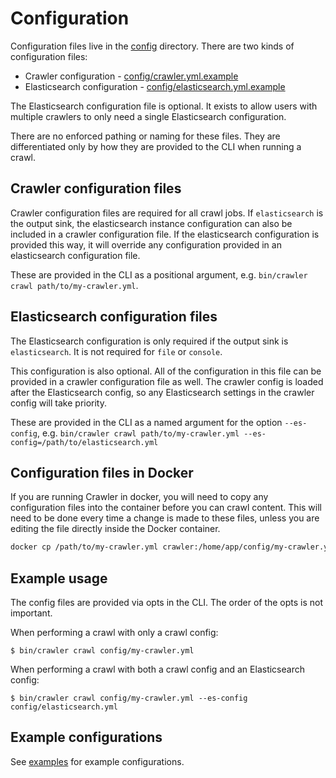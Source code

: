 # Configuration

Configuration files live in the [config](../config) directory.
There are two kinds of configuration files:

- Crawler configuration - [config/crawler.yml.example](../config/crawler.yml.example)
- Elasticsearch configuration - [config/elasticsearch.yml.example](../config/elasticsearch.yml.example)

The Elasticsearch configuration file is optional.
It exists to allow users with multiple crawlers to only need a single Elasticsearch configuration.

There are no enforced pathing or naming for these files.
They are differentiated only by how they are provided to the CLI when running a crawl.

## Crawler configuration files

Crawler configuration files are required for all crawl jobs.
If `elasticsearch` is the output sink, the elasticsearch instance configuration can also be included in a crawler configuration file.
If the elasticsearch configuration is provided this way, it will override any configuration provided in an elasticsearch configuration file.

These are provided in the CLI as a positional argument, e.g. `bin/crawler crawl path/to/my-crawler.yml`.

## Elasticsearch configuration files

The Elasticsearch configuration is only required if the output sink is `elasticsearch`.
It is not required for `file` or `console`.

This configuration is also optional.
All of the configuration in this file can be provided in a crawler configuration file as well.
The crawler config is loaded after the Elasticsearch config, so any Elasticsearch settings in the crawler config will take priority.

These are provided in the CLI as a named argument for the option `--es-config`, e.g. `bin/crawler crawl path/to/my-crawler.yml --es-config=/path/to/elasticsearch.yml`

## Configuration files in Docker

If you are running Crawler in docker, you will need to copy any configuration files into the container before you can crawl content.
This will need to be done every time a change is made to these files, unless you are editing the file directly inside the Docker container.

```bash
docker cp /path/to/my-crawler.yml crawler:/home/app/config/my-crawler.yml
```

## Example usage

The config files are provided via opts in the CLI.
The order of the opts is not important.

When performing a crawl with only a crawl config:

```shell
$ bin/crawler crawl config/my-crawler.yml
```

When performing a crawl with both a crawl config and an Elasticsearch config:

```shell
$ bin/crawler crawl config/my-crawler.yml --es-config config/elasticsearch.yml
```

## Example configurations

See [examples](../config/examples) for example configurations.
